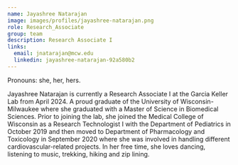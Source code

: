 ```yaml
---
name: Jayashree Natarajan
image: images/profiles/jayashree-natarajan.png
role: Research_Associate
group: team
description: Research Associate I
links:
  email: jnatarajan@mcw.edu
  linkedin: jayashree-natarajan-92a580b2
---
```


Pronouns: she, her, hers.

Jayashree Natarajan is currently a Research Associate I at the Garcia Keller Lab from April 2024. A proud graduate of the University of Wisconsin-Milwaukee where she graduated with a Master of Science in Biomedical Sciences. Prior to joining the lab, she joined the Medical College of Wisconsin as a Research Technologist I with the Department of Pediatrics in October 2019 and then moved to Department of Pharmacology and Toxicology in September 2020 where she was involved in handling different cardiovascular-related projects. In her free time, she loves dancing, listening to music, trekking, hiking and zip lining.